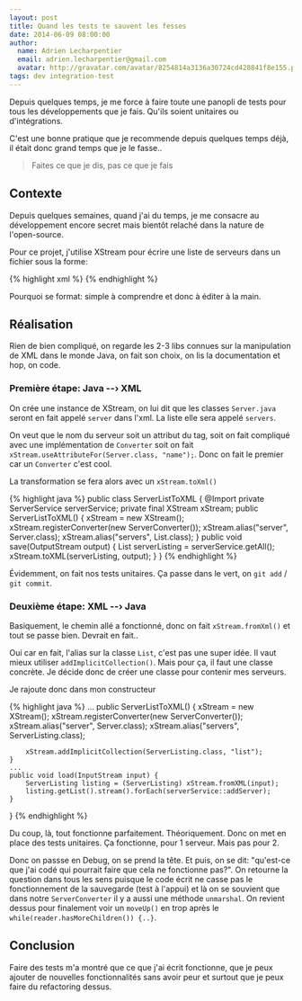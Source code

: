 ```yaml
---
layout: post
title: Quand les tests te sauvent les fesses
date: 2014-06-09 08:00:00
author:
  name: Adrien Lecharpentier
  email: adrien.lecharpentier@gmail.com
  avatar: http://gravatar.com/avatar/8254814a3136a30724cd428841f8e155.png?s=200
tags: dev integration-test
---
```


Depuis quelques temps, je me force à faire toute une panopli de tests pour tous les développements que je fais. Qu'ils soient unitaires ou d'intégrations.

C'est une bonne pratique que je recommende depuis quelques temps déjà, il était donc grand temps que je le fasse..

>Faites ce que je dis, pas ce que je fais

## Contexte

Depuis quelques semaines, quand j'ai du temps, je me consacre au développement encore secret mais bientôt relaché dans la nature de l'open-source.

Pour ce projet, j'utilise XStream pour écrire une liste de serveurs dans un fichier sous la forme:

{% highlight xml %}
<servers>
  <server name="toto">
  </server>
</servers>
{% endhighlight %}

Pourquoi se format: simple à comprendre et donc à éditer à la main.

## Réalisation

Rien de bien compliqué, on regarde les 2-3 libs connues sur la manipulation de XML dans le monde Java, on fait son choix, on lis la documentation et hop, on code.

### Première étape: Java --› XML

On crée une instance de XStream, on lui dit que les classes `Server.java` seront en fait appelé `server` dans l'xml. La liste elle sera appelé `servers`.

On veut que le nom du serveur soit un attribut du tag, soit on fait compliqué avec une implémentation de `Converter` soit on fait `xStream.useAttributeFor(Server.class, "name");`. Donc on fait le premier car un `Converter` c'est cool.

La transformation se fera alors avec un `xStream.toXml()`

{% highlight java %}
public class ServerListToXML {
    @Import private ServerService serverService;
    private final XStream xStream;
    public ServerListToXML() {
        xStream = new XStream();
        xStream.registerConverter(new ServerConverter());
        xStream.alias("server", Server.class);
        xStream.alias("servers", List.class);
    }
    public void save(OutputStream output) {
        List serverListing = serverService.getAll();
        xStream.toXML(serverListing, output);
    }
}
{% endhighlight %}

Évidemment, on fait nos tests unitaires. Ça passe dans le vert, on `git add` / `git commit`.

### Deuxième étape: XML --› Java

Basiquement, le chemin allé a fonctionné, donc on fait `xStream.fromXml()` et tout se passe bien. Devrait en fait..

Oui car en fait, l'alias sur la classe `List`, c'est pas une super idée. Il vaut mieux utiliser `addImplicitCollection()`. Mais pour ça, il faut une classe concrète. Je décide donc de créer une classe pour contenir mes serveurs.

Je rajoute donc dans mon constructeur

{% highlight java %}
...
    public ServerListToXML() {
        xStream = new XStream();
        xStream.registerConverter(new ServerConverter());
        xStream.alias("server", Server.class);
        xStream.alias("servers", ServerListing.class);

        xStream.addImplicitCollection(ServerListing.class, "list");
    }
    ...
    public void load(InputStream input) {
        ServerListing listing = (ServerListing) xStream.fromXML(input);
        listing.getList().stream().forEach(serverService::addServer);
    }
}
{% endhighlight %}

Du coup, là, tout fonctionne parfaitement. Théoriquement. Donc on met en place des tests unitaires. Ça fonctionne, pour 1 serveur. Mais pas pour 2.

Donc on passse en Debug, on se prend la tête. Et puis, on se dit: "qu'est-ce que j'ai codé qui pourrait faire que cela ne fonctionne pas?". On retourne la question dans tous les sens puisque le code écrit ne casse pas le fonctionnement de la sauvegarde (test à l'appui) et là on se souvient que dans notre `ServerConverter` il y a aussi une méthode `unmarshal`. On revient dessus pour finalement voir un `moveUp()` en trop après le `while(reader.hasMoreChildren()) {..}`.

## Conclusion

Faire des tests m'a montré que ce que j'ai écrit fonctionne, que je peux ajouter de nouvelles fonctionnalités sans avoir peur et surtout que je peux faire du refactoring dessus. 